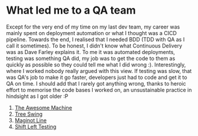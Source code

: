 # What led me to a QA team

Except for the very end of my time on my last dev team, my career was mainly spent on deployment automation or what I thought was a CICD pipeline. 
Towards the end, I realised that I needed BDD (TDD with QA as I call it sometimes). 
To be honest, I didn't know what Continuous Delivery was as Dave Farley explains it. 
To me it was automated deployments, testing was something QA did, my job was to get the code to them as quickly as possible so they could tell me what I did wrong :). Interestingly, where I worked nobody really argued with this view. 
If testing was slow, that was QA's job to make it go faster, developers just had to code and get it to QA on time. 
I should add that I rarely got anything wrong, thanks to heroic effort to memorise the code bases I worked on, an unsustainable practice in hindsight as I got older :P

1. [The Awesome Machine](https://farhan5248.github.io/What%20led%20me%20to%20a%20QA%20team/The%20Awesome%20Machine)
2. [Tree Swing](https://farhan5248.github.io/What%20led%20me%20to%20a%20QA%20team/Tree%20Swing)
3. [Maginot Line](https://farhan5248.github.io/What%20led%20me%20to%20a%20QA%20team/Maginot%20Line)
4. [Shift Left Testing](https://farhan5248.github.io/What%20led%20me%20to%20a%20QA%20team/Shift%20Left%20Testing)
